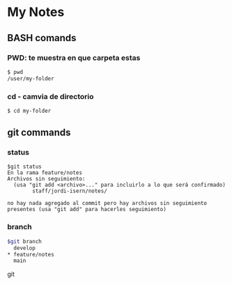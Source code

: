 # My Notes

## BASH comands

### PWD: te muestra en que carpeta estas
```sh
$ pwd
/user/my-folder
```
### cd - camvia de directorio
```sh
$ cd my-folder
```

## git commands

### status
```sg
$git status
En la rama feature/notes
Archivos sin seguimiento:
  (usa "git add <archivo>..." para incluirlo a lo que será confirmado)
        staff/jordi-isern/notes/

no hay nada agregado al commit pero hay archivos sin seguimiento presentes (usa "git add" para hacerles seguimiento)
````

### branch
```sh 
$git branch 
  develop
* feature/notes
  main
  ````

git 
